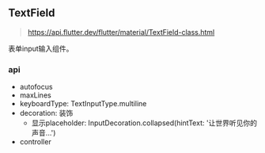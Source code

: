 ## TextField

> https://api.flutter.dev/flutter/material/TextField-class.html

表单input输入组件。

### api

* autofocus
* maxLines
* keyboardType: TextInputType.multiline
* decoration: 装饰
  * 显示placeholder: InputDecoration.collapsed(hintText: '让世界听见你的声音...')
* controller